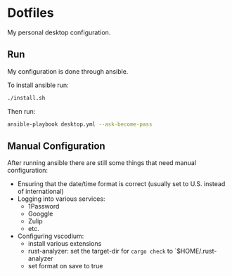 # Dotfiles

My personal desktop configuration.

## Run

My configuration is done through ansible.

To install ansible run:

```bash
./install.sh
```

Then run:

```bash
ansible-playbook desktop.yml --ask-become-pass
```

## Manual Configuration

After running ansible there are still some things that need manual configuration:

* Ensuring that the date/time format is correct (usually set to U.S. instead of international)
* Logging into various services:
  * 1Password
  * Googgle
  * Zulip
  * etc.
* Configuring vscodium:
  * install various extensions
  * rust-analyzer: set the target-dir for `cargo check` to `$HOME/.rust-analyzer
  * set format on save to true

